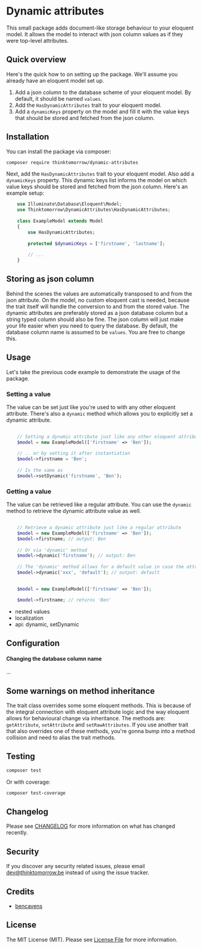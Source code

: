 # Dynamic attributes

This small package adds document-like storage behaviour to your eloquent model. It allows the model to interact
with json column values as if they were top-level attributes. 

## Quick overview
Here's the quick how to on setting up the package. We'll assume you already have an eloquent model set up.
1. Add a json column to the database scheme of your eloquent model. By default, it should be named `values`.
2. Add the `HasDynamicAttributes` trait to your eloquent model.
3. Add a `dynamicKeys` property on the model and fill it with the value keys that should be stored and fetched from the json column.

## Installation

You can install the package via composer:

```bash
composer require thinktomorrow/dynamic-attributes
```

Next, add the `HasDynamicAttributes` trait to your eloquent model. 
Also add a `dynamicKeys` property. This dynamic keys list informs the model on which value keys should be stored and fetched from the json column. Here's an example setup:

```php
    use Illuminate\Database\Eloquent\Model;
    use Thinktomorrow\DynamicAttributes\HasDynamicAttributes;
    
    class ExampleModel extends Model
    {
        use HasDynamicAttributes;
    
        protected $dynamicKeys = ['firstname', 'lastname'];
    
        // ...
    }
```

## Storing as json column
Behind the scenes the values are automatically transposed to and from the json attribute. 
On the model, no custom eloquent cast is needed, because the trait itself will handle the conversion to and from the stored value. 
The dynamic attributes are preferably stored as a json database column but a string typed column should also be fine. The json column will just make your life easier when you need to query the database.
By default, the database column name is assumed to be `values`. You are free to change this. 

## Usage

Let's take the previous code example to demonstrate the usage of the package.

### Setting a value
The value can be set just like you're used to with any other eloquent attribute. There's also a `dynamic` method which allows you to explicitly set a dynamic attribute.
``` php
    
    // Setting a dynamic attribute just like any other eloquent attribute.
    $model = new ExampleModel(['firstname' => 'Ben']);
    
    // .. or by setting it after instantiation
    $model->firstname = 'Ben';
    
    // Is the same as
    $model->setDynamic('firstname', 'Ben');
```

### Getting a value
The value can be retrieved like a regular attribute. You can use the `dynamic` method to retrieve the dynamic attribute value as well.
``` php
    
    // Retrieve a dynamic attribute just like a regular attribute
    $model = new ExampleModel(['firstname' => 'Ben']);
    $model->firstname; // output: Ben
    
    // Or via 'dynamic' method
    $model->dynamic('firstname'); // output: Ben
    
    // The 'dynamic' method allows for a default value in case the attribute isn't found
    $model->dynamic('xxx', 'default'); // output: default
```

``` php
    
    $model = new ExampleModel(['firstname' => 'Ben']);

    $model->firstname; // returns 'Ben'
```

- nested values
- localization
- api: dynamic, setDynamic

## Configuration

#### Changing the database column name
...

## Some warnings on method inheritance
The trait class overrides some some eloquent methods. This is because of the integral connection with eloquent attribute logic and the way eloquent allows for behavioural change via inheritance.
The methods are: `getAttribute`, `setAttribute` and `setRawAttributes`. 
If you use another trait that also overrides one of these methods, you're gonna bump into a method collision and need to alias the trait methods. 

## Testing

``` bash
composer test
```

Or with coverage:
``` bash
composer test-coverage
```

## Changelog

Please see [CHANGELOG](CHANGELOG.md) for more information on what has changed recently.

## Security

If you discover any security related issues, please email dev@thinktomorrow.be instead of using the issue tracker.

## Credits

- [bencavens](https://github.com/bencavens)

## License

The MIT License (MIT). Please see [License File](LICENSE.md) for more information.

